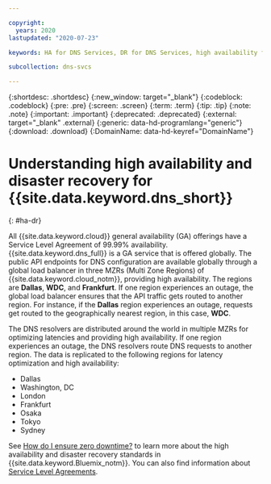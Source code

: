 ```yaml
---

copyright:
  years: 2020
lastupdated: "2020-07-23"

keywords: HA for DNS Services, DR for DNS Services, high availability for DNS Services, disaster recovery for DNS Services, failover for DNS Services

subcollection: dns-svcs

---
```


{:shortdesc: .shortdesc}
{:new_window: target="_blank"}
{:codeblock: .codeblock}
{:pre: .pre}
{:screen: .screen}
{:term: .term}
{:tip: .tip}
{:note: .note}
{:important: .important}
{:deprecated: .deprecated}
{:external: target="_blank" .external}
{:generic: data-hd-programlang="generic"}
{:download: .download}
{:DomainName: data-hd-keyref="DomainName"}


# Understanding high availability and disaster recovery for {{site.data.keyword.dns_short}}
{: #ha-dr}

All {{site.data.keyword.cloud}} general availability (GA) offerings have a Service Level Agreement of 99.99% availability. {{site.data.keyword.dns_full}} is a GA service that is offered globally. The public API endpoints for DNS configuration are available globally through a global load balancer in three MZRs (Multi Zone Regions) of {{site.data.keyword.cloud_notm}}, providing high availability. The regions are **Dallas**, **WDC**, and **Frankfurt**. If one region experiences an outage, the global load balancer ensures that the API traffic gets routed to another region. For instance, if the **Dallas** region experiences an outage, requests get routed to the geographically nearest region, in this case, **WDC**.


The DNS resolvers are distributed around the world in multiple MZRs for optimizing latencies and providing high availability. If one region experiences an outage, the DNS resolvers route DNS requests to another region.
The data is replicated to the following regions for latency optimization and high availability:

* Dallas
* Washington, DC
* London
* Frankfurt
* Osaka
* Tokyo
* Sydney

See [How do I ensure zero downtime?](/docs/overview?topic=overview-zero-downtime#zero-downtime) to learn more about the high availability and disaster recovery standards in {{site.data.keyword.Bluemix_notm}}. You can also find information about [Service Level Agreements](/docs/overview?topic=overview-slas#avail-downtime).

